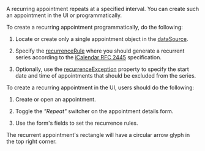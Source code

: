A recurring appointment repeats at a specified interval. You can create such an appointment in the UI or programmatically.

To create a recurring appointment programmatically, do the following:

1. Locate or create only a single appointment object in the [dataSource](/Documentation/ApiReference/UI_Components/dxScheduler/Configuration/#dataSource). 

2. Specify the [recurrenceRule](/Documentation/ApiReference/Common/Object_Structures/dxSchedulerAppointment/#recurrenceRule) where you should generate a recurrent series according to the <a href="http://tools.ietf.org/html/rfc2445#section-4.3.10" target="_blank">iCalendar RFC 2445</a> specification.

3. Optionally, use the [recurrenceException](/Documentation/ApiReference/Common/Object_Structures/dxSchedulerAppointment/#recurrenceException) property to specify the start date and time of appointments that should be excluded from the series.

To create a recurring appointment in the UI, users should do the following:

1. Create or open an appointment.

2. Toggle the *"Repeat"* switcher on the appointment details form.

3. Use the form's fields to set the recurrence rules.

The recurrent appointment's rectangle will have a circular arrow glyph in the top right corner.
